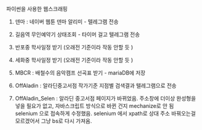 파이썬을 사용한 웹스크래핑
1. 덴마 : 네이버 웹툰 덴마 알리미 - 텔레그램 전송 
2. 길음역  무인예약기 상태조회 - 타이머 걸고 텔레그램 전송
3. 반포중 학사일정 받기 (오래전 기준이라 작동 안할 듯 )
4. 세화중 학사일정 받기 (오래전 기준이라 작동 안할 듯 )
5. MBCR : 배철수의 음악캠프 선곡표 받기 - mariaDB에 저장
6. OffAladin : 알라딘중고서점 작가기준 지점별 검색결과 텔레그램으로 전송

7. OffAladin_Selen : 알라딘 중고서점 페이지가 바뀌었음. 주소창에 더이상 완성형을 넣을 필요가 없고, 자바스크립트 방식으로 바뀐 건지 mechanize로 안 됨
 selenium 으로 접속하게 수정했음. selenium 에서 xpath로 상대 주소 바꿔오는걸 모르겠어서 그냥 bs로 다시 가져옴.